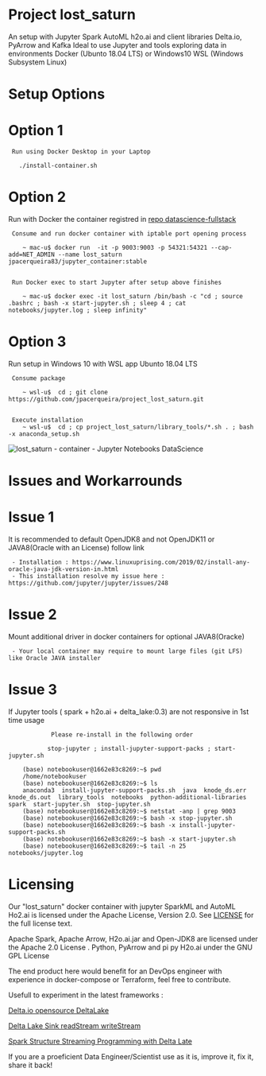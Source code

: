 # Project lost_saturn 

   An setup with Jupyter Spark AutoML h2o.ai and client libraries Delta.io, PyArrow and Kafka
   Ideal to use Jupyter and tools exploring data in environments
   Docker (Ubunto 18.04 LTS) or Windows10 WSL (Windows Subsystem Linux)

   Setup Options
=========


   Option 1
===
     Run using Docker Desktop in your Laptop

       ./install-container.sh



   Option 2
=== 
   Run with Docker the container registred in [repo datascience-fullstack](https://hub.docker.com/r/jpacerqueira83/jupyter_container)
        

     Consume and run docker container with iptable port opening process

        ~ mac-u$ docker run  -it -p 9003:9003 -p 54321:54321 --cap-add=NET_ADMIN --name lost_saturn  jpacerqueira83/jupyter_container:stable

        
     Run Docker exec to start Jupyter after setup above finishes

        ~ mac-u$ docker exec -it lost_saturn /bin/bash -c "cd ; source .bashrc ; bash -x start-jupyter.sh ; sleep 4 ; cat notebooks/jupyter.log ; sleep infinity" 


   Option 3
===
   Run setup in Windows 10 with WSL app Ubunto 18.04 LTS 


     Consume package 

        ~ wsl-u$  cd ; git clone https://github.com/jpacerqueira/project_lost_saturn.git


     Execute installation
        ~ wsl-u$  cd ; cp project_lost_saturn/library_tools/*.sh . ; bash -x anaconda_setup.sh


   ![lost_saturn - container - Jupyter Notebooks DataScience](images/Docker_container_project_lost_saturn_v1.png)


   Issues and Workarrounds
=========


   Issue 1
===
   It is recommended to default OpenJDK8 and not OpenJDK11 or JAVA8(Oracle with an License) follow link 

     - Installation : https://www.linuxuprising.com/2019/02/install-any-oracle-java-jdk-version-in.html
     - This installation resolve my issue here : https://github.com/jupyter/jupyter/issues/248    
    

   Issue 2
===
   Mount additional driver in docker containers for optional JAVA8(Oracke)

     - Your local container may require to mount large files (git LFS) like Oracle JAVA installer


   Issue 3
===
   If Jupyter tools ( spark + h2o.ai + delta_lake:0.3) are not responsive in 1st time usage
               
                Please re-install in the following order 

               stop-jupyter ; install-jupyter-support-packs ; start-jupyter.sh

        (base) notebookuser@1662e83c8269:~$ pwd
        /home/notebookuser
        (base) notebookuser@1662e83c8269:~$ ls
        anaconda3  install-jupyter-support-packs.sh  java  knode_ds.err  knode_ds.out  library_tools  notebooks  python-additional-libraries  spark  start-jupyter.sh  stop-jupyter.sh
        (base) notebookuser@1662e83c8269:~$ netstat -anp | grep 9003
        (base) notebookuser@1662e83c8269:~$ bash -x stop-jupyter.sh 
        (base) notebookuser@1662e83c8269:~$ bash -x install-jupyter-support-packs.sh 
        (base) notebookuser@1662e83c8269:~$ bash -x start-jupyter.sh 
        (base) notebookuser@1662e83c8269:~$ tail -n 25 notebooks/jupyter.log  



   Licensing
=========
  Our "lost_saturn" docker container with jupyter SparkML and AutoML Ho2.ai is licensed under the Apache License, Version 2.0. See
  [LICENSE](https://github.com/jpacerqueira/Jupyter_Spark_H2O_Kafka_Client_Setup/blob/master/README.md) for the full license text.
 
  Apache Spark, Apache Arrow, H2o.ai.jar and Open-JDK8 are licensed under the Apache 2.0 License . Python, PyArrow and pi py H2o.ai under the GNU GPL License
           
  The end product here would benefit for an DevOps engineer with experience in docker-compose or Terraform, feel free to contribute.
  
  Usefull to experiment in the latest frameworks : 
  
  [Delta.io opensource DeltaLake](https://delta.io)
  
  [Delta Lake Sink readStream writeStream](https://docs.delta.io/latest/delta-streaming.html#delta-table-as-a-sink)
  
  [Spark Structure Streaming Programming with Delta Late](https://docs.delta.io/latest/delta-streaming.html#delta-table-as-a-sink)
    
  If you are a proeficient Data Engineer/Scientist use as it is, improve it, fix it, share it back!
